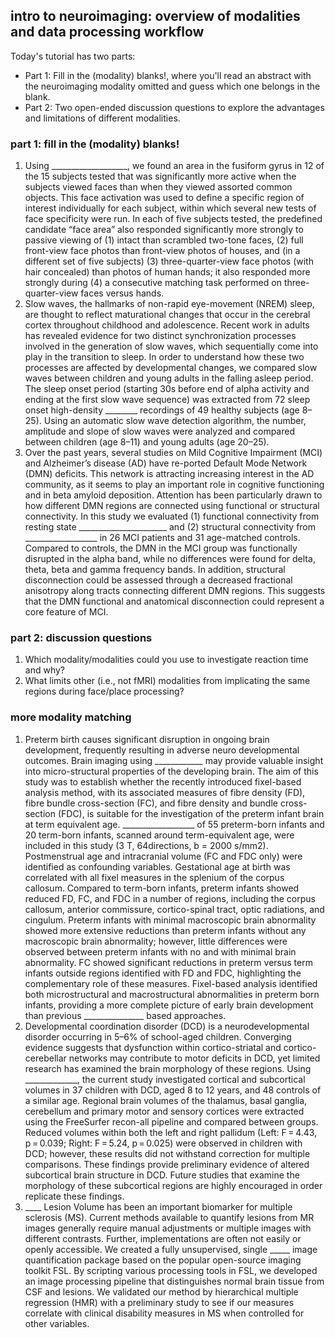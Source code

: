 ## intro to neuroimaging: overview of modalities and data processing workflow

Today's tutorial has two parts:
* Part 1: Fill in the (modality) blanks!, where you'll read an abstract with the neuroimaging modality omitted and guess which one belongs in the blank.
* Part 2: Two open-ended discussion questions to explore the advantages and limitations of different modalities. 

### part 1: fill in the (modality) blanks!
  1. Using ___________________, we found an area in the fusiform gyrus in 12 of the 15 subjects tested that was significantly more active when the subjects viewed faces than when they viewed assorted common objects. This face activation was used to define a specific region of interest individually for each subject, within which several new tests of face specificity were run. In each of five subjects tested, the predefined candidate “face area” also responded significantly more strongly to passive viewing of (1) intact than scrambled two-tone faces, (2) full front-view face photos than front-view photos of houses, and (in a different set of five subjects) (3) three-quarter-view face photos (with hair concealed) than photos of human hands; it also responded more strongly during (4) a consecutive matching task performed on three-quarter-view faces versus hands.
  2. Slow waves, the hallmarks of non-rapid eye-movement (NREM) sleep, are thought to reflect maturational changes that occur in the cerebral cortex throughout childhood and adolescence. Recent work in adults has revealed evidence for two distinct synchronization processes involved in the generation of slow waves, which sequentially come into play in the transition to sleep. In order to understand how these two processes are affected by developmental changes, we compared slow waves between children and young adults in the falling asleep period. The sleep onset period (starting 30s before end of alpha activity and ending at the first slow wave sequence) was extracted from 72 sleep onset high-density ________ recordings of 49 healthy subjects (age 8–25). Using an automatic slow wave detection algorithm, the number, amplitude and slope of slow waves were analyzed and compared between children (age 8–11) and young adults (age 20–25).
  3. Over the past years, several studies on Mild Cognitive Impairment (MCI) and Alzheimer’s disease (AD) have re-ported Default Mode Network (DMN) deficits. This network is attracting increasing interest in the AD community, as it seems to play an important role in cognitive functioning and in beta amyloid deposition. Attention has been particularly drawn to how different DMN regions are connected using functional or structural connectivity. In this study we evaluated (1) functional connectivity from resting state ______________________ and (2) structural connectivity from __________________ in 26 MCI patients and 31 age-matched controls. Compared to controls, the DMN in the MCI group was functionally disrupted in the alpha band, while no differences were found for delta, theta, beta and gamma frequency bands. In addition, structural disconnection could be assessed through a decreased fractional anisotropy along tracts connecting different DMN regions. This suggests that the DMN functional and anatomical disconnection could represent a core feature of MCI.

### part 2: discussion questions
  1. Which modality/modalities could you use to investigate reaction time and why?
  2. What limits other (i.e., not fMRI) modalities from implicating the same regions during face/place processing?

### more modality matching

  1. Preterm birth causes significant disruption in ongoing brain development, frequently resulting in adverse neuro developmental outcomes. Brain imaging using ____________ may provide valuable insight into micro-structural properties of the developing brain. The aim of this study was to establish whether the recently introduced fixel-based analysis method, with its associated measures of fibre density (FD), fibre bundle cross-section (FC), and fibre density and bundle cross-section (FDC), is suitable for the investigation of the preterm infant brain at term equivalent age. __________________ of 55 preterm-born infants and 20 term-born infants, scanned around term-equivalent age, were included in this study (3 T, 64directions, b = 2000 s/mm2). Postmenstrual age and intracranial volume (FC and FDC only) were identified as confounding variables. Gestational age at birth was correlated with all fixel measures in the splenium of the corpus callosum. Compared to term-born infants, preterm infants showed reduced FD, FC, and FDC in a number of regions, including the corpus callosum, anterior commissure, cortico-spinal tract, optic radiations, and cingulum. Preterm infants with minimal macroscopic brain abnormality showed more extensive reductions than preterm infants without any macroscopic brain abnormality; however, little differences were observed between preterm infants with no and with minimal brain abnormality. FC showed significant reductions in preterm versus term infants outside regions identified with FD and FDC, highlighting the complementary role of these measures. Fixel-based analysis identified both microstructural and macrostructural abnormalities in preterm born infants, providing a more complete picture of early brain development than previous _______________ based approaches.
  2. Developmental coordination disorder (DCD) is a neurodevelopmental disorder occurring in 5–6% of school-aged children. Converging evidence suggests that dysfunction within cortico-striatal and cortico-cerebellar networks may contribute to motor deficits in DCD, yet limited research has examined the brain morphology of these regions. Using _____________, the current study investigated cortical and subcortical volumes in 37 children with DCD, aged 8 to 12 years, and 48 controls of a similar age. Regional brain volumes of the thalamus, basal ganglia, cerebellum and primary motor and sensory cortices were extracted using the FreeSurfer recon-all pipeline and compared between groups. Reduced volumes within both the left and right pallidum (Left: F = 4.43, p = 0.039; Right: F = 5.24, p = 0.025) were observed in children with DCD; however, these results did not withstand correction for multiple comparisons. These findings provide preliminary evidence of altered subcortical brain structure in DCD. Future studies that examine the morphology of these subcortical regions are highly encouraged in order replicate these findings.
  3. ____ Lesion Volume has been an important biomarker for multiple sclerosis (MS). Current methods available to quantify lesions from MR images generally require manual adjustments or multiple images with different contrasts. Further, implementations are often not easily or openly accessible. We created a fully unsupervised, single _____ image quantification package based on the popular open-source imaging toolkit FSL. By scripting various processing tools in FSL, we developed an image processing pipeline that distinguishes normal brain tissue from CSF and lesions. We validated our method by hierarchical multiple regression (HMR) with a preliminary study to see if our measures correlate with clinical disability measures in MS when controlled for other variables.
